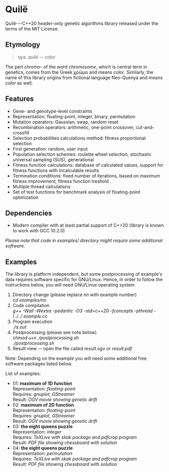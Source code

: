 # Quilë
Quilë---C++20 header-only genetic algorithms library released under the terms
of the MIT License.

## Etymology
> qya. *quilë* -- color

The part *chromo-* of the word *chromosome*, which is central term in genetics,
comes from the Greek χρῶμα and means *color*. Similarly, the name of this
library origins from fictional language Neo-Quenya and means *color* as well.

## Features
- Gene- and genotype-level constraints
- Representation: floating-point, integer, binary, permutation
- Mutation operators: Gaussian, swap, random reset
- Recombination operators: arithmetic, one-point crossover, cut-and-crossfill
- Selection probabilities calculations method: fitness proportional selection
- First generation: random, user input
- Population selection schemes: roulette wheel selection, stochastic universal
  sampling (SUS), generational
- Fitness function calculations: database of calculated values, support for
  fitness functions with incalculable results
- Termination conditions: fixed number of iterations, based on maximum fitness
  improvement, fitness function treshold
- Multiple thread calculations
- Set of test functions for benchmark analysis of floating-point optimization

## Dependencies
- Modern compiler with at least partial support of C++20 (library is known to
  work with GCC 10.2.0)

*Please note that code in examples/ directory might require some additional
software.*

## Examples
The library is platform independent, but some postprocessing of example's data
requires software specific for GNU/Linux. Hence, in order to follow the
instructions below, you will need GNU/Linux operating system.

1. Directory change (please replace *nn* with example number)  
    *cd examples/nn*
2. Code compilation  
    *g++ -Wall -Wextra -pedantic -O3 -std=c++20 -fconcepts -pthread -I../../
    example.cc*
3. Program execution  
    *./a.out*
4. Postprocessing (please see note below)  
    *chmod u+x ./postprocessing.sh*  
    *./postprocessing.sh*
5. Result view -- open the file called *result.ogv* or *result.pdf*

Note: Depending on the example you will need some additional free software
packages listed below.

List of examples:

- 01: **maximum of 1D function**  
Representation: *floating-point*  
Requires: *gnuplot, GStreamer*  
Result: *OGV movie showing genetic drift*
- 02: **maximum of 2D function**  
Representation: *floating-point*  
Requires: *gnuplot, GStreamer*  
Result: *OGV movie showing genetic drift*
- 03: **the eight queens puzzle**  
Representation: *integer*  
Requires: *TeXLive with skak package and pdfcrop program*  
Result: *PDF file showing chessboard with solution*
- 04: **the eight queens puzzle**  
Representation: *permutation*  
Requires: *TeXLive with skak package and pdfcrop program*  
Result: *PDF file showing chessboard with solution*
